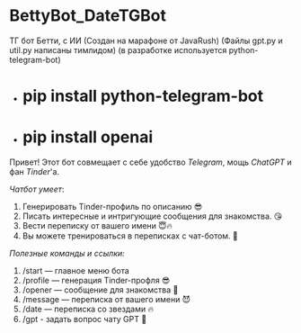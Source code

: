 # BettyBot_DateTGBot
ТГ бот Бетти, с ИИ (Создан на марафоне от JavaRush)
(Файлы gpt.py и util.py написаны тимлидом)
(в разработке используется python-telegram-bot)
+ # pip install python-telegram-bot
+ # pip install openai

Привет! Этот бот совмещает с себе удобство *Telegram*, мощь *ChatGPT* и фан *Tinder*'а.

*Чатбот умеет*:
1. Генерировать Tinder-профиль по описанию 😎
2. Писать интересные и интригующие сообщения для знакомства. 😘
3. Вести переписку от вашего имени 😇🔥
4. Вы можете тренироваться в переписках с чат-ботом. 🥰


*Полезные команды и ссылки:* 
1. /start — главное меню бота
2. /profile — генерация Tinder-профля 😎
3. /opener — сообщение для знакомства 🥰
4. /message — переписка от вашего имени 😈
5. /date — переписка со звездами 🔥
6. /gpt - задать вопрос чату GPT 🧠
